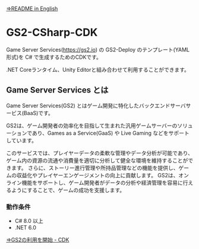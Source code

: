[⇒README in English](README-en.md)

# GS2-CSharp-CDK

Game Server Services(https://gs2.io) の GS2-Deploy のテンプレート(YAML形式)を C# で生成するためのCDKです。

.NET Coreランタイム、Unity Editorと組み合わせて利用することができます。

## Game Server Services とは

Game Server Services(GS2) とはゲーム開発に特化したバックエンドサーバサービス(BaaS)です。

GS2は、ゲーム開発者の効率化を目指して生まれた汎用ゲームサーバーのソリューションであり、Games as a Service(GaaS) や Live Gaming などをサポートしています。

このサービスでは、プレイヤーデータの柔軟な管理やデータ分析が可能であり、ゲーム内の資源の流通や消費量を適切に分析して健全な環境を維持することができます。
さらに、ストーリー進行管理や所持品管理などの機能を提供し、ゲームの収益化やプレイヤーエンゲージメントの向上に貢献します。
GS2は、オンライン機能をサポートし、ゲーム開発者がデータの分析や経済管理を容易に行えるようにすることで、ゲームの成功を支援します。

### 動作条件

- C# 8.0 以上
- .NET 6.0

[⇒GS2の利用を開始 - CDK](https://docs.gs2.io/ja/get_start/#cdk)
